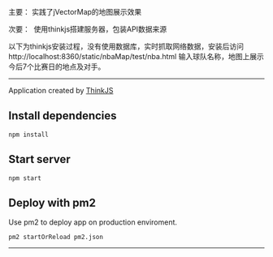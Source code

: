 主要：
  实践了jVectorMap的地图展示效果

次要：
  使用thinkjs搭建服务器，包装API数据来源
  

以下为thinkjs安装过程，没有使用数据库，实时抓取网络数据，安装后访问
http://localhost:8360/static/nbaMap/test/nba.html
输入球队名称，地图上展示今后7个比赛日的地点及对手。

---------------------------------------------------------------------------

Application created by [ThinkJS](http://www.thinkjs.org)

## Install dependencies

```
npm install
```

## Start server

```
npm start
```

## Deploy with pm2

Use pm2 to deploy app on production enviroment.

```
pm2 startOrReload pm2.json
```
------------------------------------------------------------------------
